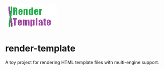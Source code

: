 ![render-template](assets/logo.gif)

# render-template
A toy project for rendering HTML template files with multi-engine support.
